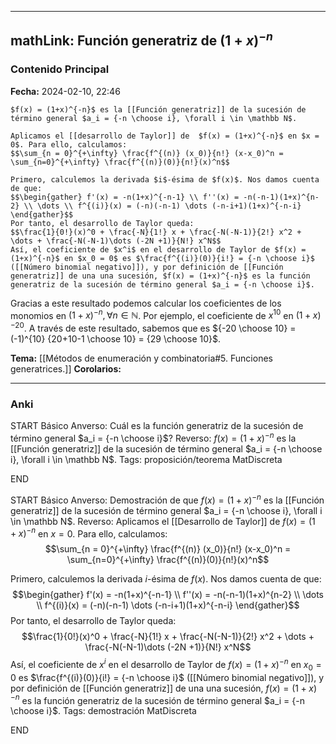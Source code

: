 
---
mathLink: Función generatriz de $(1+x)^{-n}$
---
### Contenido Principal

**Fecha:** 2024-02-10, 22:46

```ad-proposition
$f(x) = (1+x)^{-n}$ es la [[Función generatriz]] de la sucesión de término general $a_i = {-n \choose i}, \forall i \in \mathbb N$.
```


```ad-proof
Aplicamos el [[desarrollo de Taylor]] de  $f(x) = (1+x)^{-n}$ en $x = 0$. Para ello, calculamos:
$$\sum_{n = 0}^{+\infty} \frac{f^{(n)} (x_0)}{n!} (x-x_0)^n = \sum_{n=0}^{+\infty} \frac{f^{(n)}(0)}{n!}(x)^n$$

Primero, calculemos la derivada $i$-ésima de $f(x)$. Nos damos cuenta de que:
$$\begin{gather} f'(x) = -n(1+x)^{-n-1} \\ f''(x) = -n(-n-1)(1+x)^{n-2} \\ \dots \\ f^{(i)}(x) = (-n)(-n-1) \dots (-n-i+1)(1+x)^{-n-i} \end{gather}$$
Por tanto, el desarrollo de Taylor queda:
$$\frac{1}{0!}(x)^0 + \frac{-N}{1!} x + \frac{-N(-N-1)}{2!} x^2 + \dots + \frac{-N(-N-1)\dots (-2N +1)}{N!} x^N$$
Así, el coeficiente de $x^i$ en el desarrollo de Taylor de $f(x) = (1+x)^{-n}$ en $x_0 = 0$ es $\frac{f^{(i)}(0)}{i!} = {-n \choose i}$ ([[Número binomial negativo]]), y por definición de [[Función generatriz]] de una una sucesión, $f(x) = (1+x)^{-n}$ es la función generatriz de la sucesión de término general $a_i = {-n \choose i}$.
```

Gracias a este resultado podemos calcular los coeficientes de los monomios en $(1+x)^{-n}, \forall n \in \mathbb N$. Por ejemplo, el coeficiente de $x^{10}$ en $(1+x)^{-20}$. A través de este resultado, sabemos que es ${-20 \choose 10} = (-1)^{10} {20+10-1 \choose 10} = {29 \choose 10}$.

**Tema:** [[Métodos de enumeración y combinatoria#5. Funciones generatrices.]]
**Corolarios:**

---
### Anki

START
Básico
Anverso: Cuál es la función generatriz de la sucesión de término general $a_i = {-n \choose i}$?
Reverso: $f(x) = (1+x)^{-n}$ es la [[Función generatriz]] de la sucesión de término general $a_i = {-n \choose i}, \forall i \in \mathbb N$.
Tags: proposición/teorema MatDiscreta
<!--ID: 1707764224946-->
END

START
Básico
Anverso: Demostración de que $f(x) = (1+x)^{-n}$ es la [[Función generatriz]] de la sucesión de término general $a_i = {-n \choose i}, \forall i \in \mathbb N$.
Reverso: Aplicamos el [[Desarrollo de Taylor]] de  $f(x) = (1+x)^{-n}$ en $x = 0$. Para ello, calculamos:
$$\sum_{n = 0}^{+\infty} \frac{f^{(n)} (x_0)}{n!} (x-x_0)^n = \sum_{n=0}^{+\infty} \frac{f^{(n)}(0)}{n!}(x)^n$$

Primero, calculemos la derivada $i$-ésima de $f(x)$. Nos damos cuenta de que:
$$\begin{gather} f'(x) = -n(1+x)^{-n-1} \\ f''(x) = -n(-n-1)(1+x)^{n-2} \\ \dots \\ f^{(i)}(x) = (-n)(-n-1) \dots (-n-i+1)(1+x)^{-n-i} \end{gather}$$
Por tanto, el desarrollo de Taylor queda:
$$\frac{1}{0!}(x)^0 + \frac{-N}{1!} x + \frac{-N(-N-1)}{2!} x^2 + \dots + \frac{-N(-N-1)\dots (-2N +1)}{N!} x^N$$
Así, el coeficiente de $x^i$ en el desarrollo de Taylor de $f(x) = (1+x)^{-n}$ en $x_0 = 0$ es $\frac{f^{(i)}(0)}{i!} = {-n \choose i}$ ([[Número binomial negativo]]), y por definición de [[Función generatriz]] de una una sucesión, $f(x) = (1+x)^{-n}$ es la función generatriz de la sucesión de término general $a_i = {-n \choose i}$.
Tags: demostración MatDiscreta
<!--ID: 1707764224957-->
END